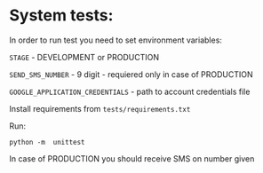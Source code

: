 
# System tests:
In order to run test you need to set environment variables:

`STAGE` - DEVELOPMENT or PRODUCTION

`SEND_SMS_NUMBER` - 9 digit - requiered only in case of PRODUCTION

`GOOGLE_APPLICATION_CREDENTIALS` - path to account credentials file

Install requirements from `tests/requirements.txt`

Run:
```shell script
python -m  unittest
```

In case of PRODUCTION you should receive SMS on number given

